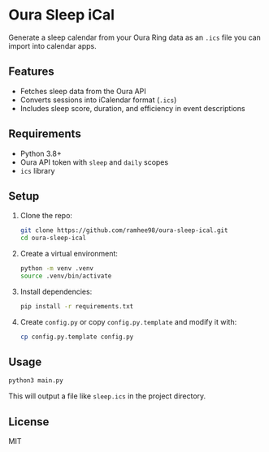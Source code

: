 # Oura Sleep iCal

Generate a sleep calendar from your Oura Ring data as an `.ics` file you can import into calendar apps.

## Features

- Fetches sleep data from the Oura API
- Converts sessions into iCalendar format (`.ics`)
- Includes sleep score, duration, and efficiency in event descriptions

## Requirements

- Python 3.8+
- Oura API token with `sleep` and `daily` scopes
- `ics` library

## Setup

1. Clone the repo:
   ```bash
   git clone https://github.com/ramhee98/oura-sleep-ical.git
   cd oura-sleep-ical
   ```

2. Create a virtual environment:
   ```bash
   python -m venv .venv
   source .venv/bin/activate
   ```

3. Install dependencies:
   ```bash
   pip install -r requirements.txt
   ```

4. Create `config.py` or copy `config.py.template` and modify it with:
   ```bash
   cp config.py.template config.py
   ```

## Usage

```bash
python3 main.py
```

This will output a file like `sleep.ics` in the project directory.

## License

MIT
